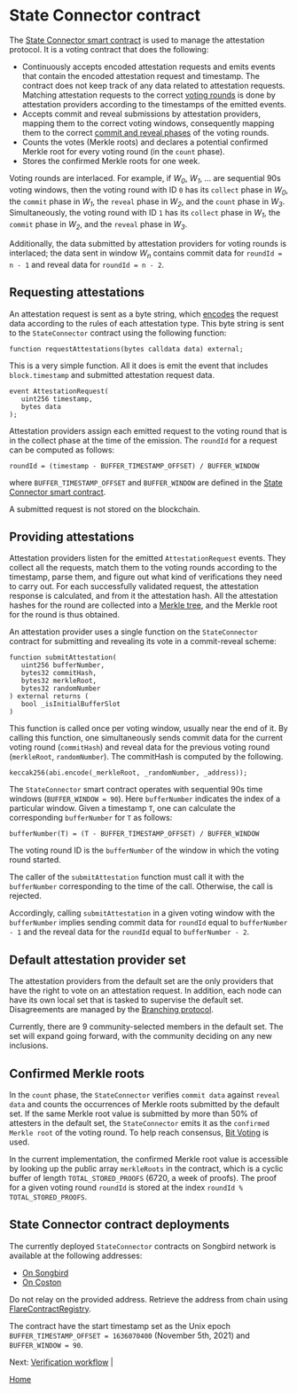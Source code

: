 # State Connector contract

The [State Connector smart contract](/specs/scProtocol/contracts/StateConnector.sol) is used to manage the attestation protocol.
It is a voting contract that does the following:

-   Continuously accepts encoded attestation requests and emits events that contain the encoded attestation request and timestamp.
    The contract does not keep track of any data related to attestation requests.
    Matching attestation requests to the correct [voting rounds](/specs/scProtocol/voting-protocol.md#voting-rounds) is done by attestation providers according to the timestamps of the emitted events.
-   Accepts commit and reveal submissions by attestation providers, mapping them to the correct voting windows, consequently mapping them to the correct [commit and reveal phases](/specs/scProtocol/voting-protocol.md#five-phases-of-a-round) of the voting rounds.
-   Counts the votes (Merkle roots) and declares a potential confirmed Merkle root for every voting round (in the `count` phase).
-   Stores the confirmed Merkle roots for one week.

Voting rounds are interlaced.
For example, if _W<sub>0</sub>_, _W<sub>1</sub>_, ... are sequential 90s voting windows, then the voting round with ID `0` has its `collect` phase in _W<sub>0</sub>_, the `commit` phase in _W<sub>1</sub>_, the `reveal` phase in _W<sub>2</sub>_, and the `count` phase in _W<sub>3</sub>_.
Simultaneously, the voting round with ID `1` has its `collect` phase in _W<sub>1</sub>_, the `commit` phase in _W<sub>2</sub>_, and the `reveal` phase in _W<sub>3</sub>_.

Additionally, the data submitted by attestation providers for voting rounds is interlaced; the data sent in window _W<sub>n</sub>_ contains commit data for `roundId = n - 1` and reveal data for `roundId = n - 2`.

## Requesting attestations

An attestation request is sent as a byte string, which [encodes](/specs/attestations/encoding-decoding.md#encoding) the request data according to the rules of each attestation type.
This byte string is sent to the `StateConnector` contract using the following function:

```solidity
function requestAttestations(bytes calldata data) external;
```

This is a very simple function.
All it does is emit the event that includes `block.timestamp` and submitted attestation request data.

```solidity
event AttestationRequest(
   uint256 timestamp,
   bytes data
);
```

Attestation providers assign each emitted request to the voting round that is in the collect phase at the time of the emission.
The `roundId` for a request can be computed as follows:

```solidity
roundId = (timestamp - BUFFER_TIMESTAMP_OFFSET) / BUFFER_WINDOW
```

where `BUFFER_TIMESTAMP_OFFSET` and `BUFFER_WINDOW` are defined in the [State Connector smart contract](/specs/scProtocol/contracts/StateConnector.sol).

A submitted request is not stored on the blockchain.

## Providing attestations

Attestation providers listen for the emitted `AttestationRequest` events.
They collect all the requests, match them to the voting rounds according to the timestamp, parse them, and figure out what kind of verifications they need to carry out.
For each successfully validated request, the attestation response is calculated, and from it the attestation hash.
All the attestation hashes for the round are collected into a [Merkle tree](./merkle-tree.md), and the Merkle root for the round is thus obtained.

An attestation provider uses a single function on the `StateConnector` contract for submitting and revealing its vote in a commit-reveal scheme:

```solidity
function submitAttestation(
   uint256 bufferNumber,
   bytes32 commitHash,
   bytes32 merkleRoot,
   bytes32 randomNumber
) external returns (
   bool _isInitialBufferSlot
)
```

This function is called once per voting window, usually near the end of it.
By calling this function, one simultaneously sends commit data for the current voting round (`commitHash`) and reveal data for the previous voting round (`merkleRoot`, `randomNumber`).
The commitHash is computed by the following.

```solidity
keccak256(abi.encode(_merkleRoot, _randomNumber, _address));
```

The `StateConnector` smart contract operates with sequential 90s time windows (`BUFFER_WINDOW = 90`).
Here `bufferNumber` indicates the index of a particular window.
Given a timestamp `T`, one can calculate the corresponding `bufferNumber` for `T` as follows:

```solidity
bufferNumber(T) = (T - BUFFER_TIMESTAMP_OFFSET) / BUFFER_WINDOW
```

The voting round ID is the `bufferNumber` of the window in which the voting round started.

The caller of the `submitAttestation` function must call it with the `bufferNumber` corresponding to the time of the call.
Otherwise, the call is rejected.

Accordingly, calling `submitAttestation` in a given voting window with the `bufferNumber` implies sending commit data for `roundId` equal to `bufferNumber - 1` and the reveal data for the `roundId` equal to `bufferNumber - 2`.

## Default attestation provider set

The attestation providers from the default set are the only providers that have the right to vote on an attestation request.
In addition, each node can have its own local set that is tasked to supervise the default set.
Disagreements are managed by the [Branching protocol](/specs/scProtocol/branching-protocol.md).

Currently, there are 9 community-selected members in the default set. The set will expand going forward, with the community deciding on any new inclusions.

## Confirmed Merkle roots

In the `count` phase, the `StateConnector` verifies `commit data` against `reveal data` and counts the occurrences of Merkle roots submitted by the default set.
If the same Merkle root value is submitted by more than 50% of attesters in the default set, the `StateConnector` emits it as the `confirmed Merkle root` of the voting round.
To help reach consensus, [Bit Voting](bit-voting.md) is used.

In the current implementation, the confirmed Merkle root value is accessible by looking up the public array `merkleRoots` in the contract, which is a cyclic buffer of length `TOTAL_STORED_PROOFS` (6720, a week of proofs).
The proof for a given voting round `roundId` is stored at the index `roundId % TOTAL_STORED_PROOFS`.

## State Connector contract deployments

The currently deployed `StateConnector` contracts on Songbird network is available at the following addresses:

-   [On Songbird](https://songbird-explorer.flare.network/address/0x0c13aDA1C7143Cf0a0795FFaB93eEBb6FAD6e4e3)
-   [On Coston](https://coston-explorer.flare.network/address/0x0c13aDA1C7143Cf0a0795FFaB93eEBb6FAD6e4e3)

Do not relay on the provided address. Retrieve the address from chain using [FlareContractRegistry](https://docs.flare.network/dev/getting-started/contract-addresses/).

The contract have the start timestamp set as the Unix epoch `BUFFER_TIMESTAMP_OFFSET = 1636070400` (November 5th, 2021) and `BUFFER_WINDOW = 90`.

Next: [Verification workflow](/specs/scProtocol/verification-workflow.md) |

[Home](/README.md)
